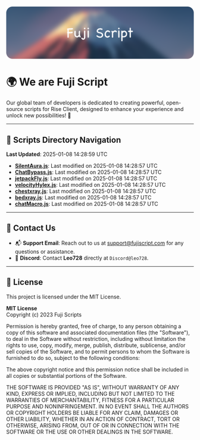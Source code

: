 ![Banner](.github/b.webp)

# 🌍 **We are Fuji Script**

Our global team of developers is dedicated to creating powerful, open-source scripts for Rise Client, designed to enhance your experience and unlock new possibilities! 🌟

---
<!-- SCRIPTS_NAVIGATION_START -->
## 📂 **Scripts Directory Navigation**

**Last Updated**: 2025-01-08 14:28:59 UTC

- **[SilentAura.js](scripts/SilentAura.js)**: Last modified on 2025-01-08 14:28:57 UTC
- **[ChatBypass.js](scripts/ChatBypass.js)**: Last modified on 2025-01-08 14:28:57 UTC
- **[jetpackFly.js](scripts/jetpackFly.js)**: Last modified on 2025-01-08 14:28:57 UTC
- **[velocityHylex.js](scripts/velocityHylex.js)**: Last modified on 2025-01-08 14:28:57 UTC
- **[chestxray.js](scripts/chestxray.js)**: Last modified on 2025-01-08 14:28:57 UTC
- **[bedxray.js](scripts/bedxray.js)**: Last modified on 2025-01-08 14:28:57 UTC
- **[chatMacro.js](scripts/chatMacro.js)**: Last modified on 2025-01-08 14:28:57 UTC

<!-- SCRIPTS_NAVIGATION_END -->

---

## 💬 **Contact Us**  
- 📬 **Support Email**: Reach out to us at [support@fujiscript.com](mailto:support@fujiscript.com) for any questions or assistance.  
- 💬 **Discord**: Contact **Leo728** directly at `Discord@leo728`.

---

## 📜 **License**

This project is licensed under the MIT License.  

**MIT License**  
Copyright (c) 2023 Fuji Scripts  

Permission is hereby granted, free of charge, to any person obtaining a copy of this software and associated documentation files (the "Software"), to deal in the Software without restriction, including without limitation the rights to use, copy, modify, merge, publish, distribute, sublicense, and/or sell copies of the Software, and to permit persons to whom the Software is furnished to do so, subject to the following conditions:  

The above copyright notice and this permission notice shall be included in all copies or substantial portions of the Software.  

THE SOFTWARE IS PROVIDED "AS IS", WITHOUT WARRANTY OF ANY KIND, EXPRESS OR IMPLIED, INCLUDING BUT NOT LIMITED TO THE WARRANTIES OF MERCHANTABILITY, FITNESS FOR A PARTICULAR PURPOSE AND NONINFRINGEMENT. IN NO EVENT SHALL THE AUTHORS OR COPYRIGHT HOLDERS BE LIABLE FOR ANY CLAIM, DAMAGES OR OTHER LIABILITY, WHETHER IN AN ACTION OF CONTRACT, TORT OR OTHERWISE, ARISING FROM, OUT OF OR IN CONNECTION WITH THE SOFTWARE OR THE USE OR OTHER DEALINGS IN THE SOFTWARE.  
